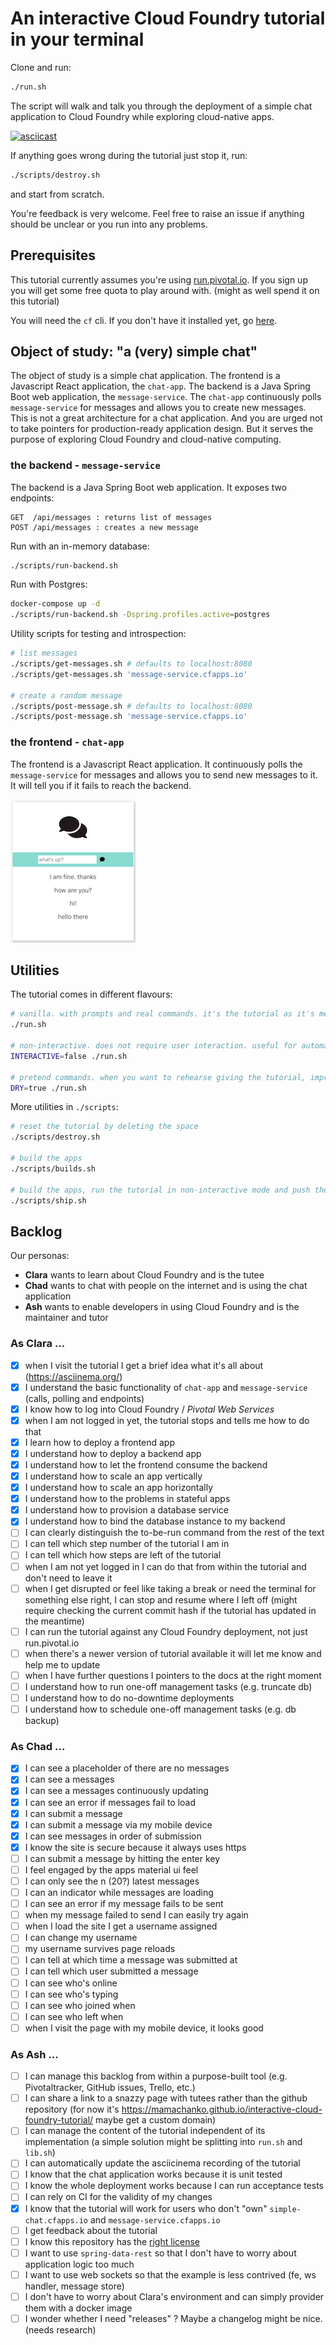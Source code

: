 # An interactive Cloud Foundry tutorial in your terminal
Clone and run:
```bash
./run.sh
```
The script will walk and talk you through the deployment of a simple chat application to Cloud Foundry while exploring cloud-native apps.

[![asciicast](https://asciinema.org/a/229675.svg)](https://asciinema.org/a/229675)

If anything goes wrong during the tutorial just stop it, run:
```bash
./scripts/destroy.sh
```
and start from scratch.

You're feedback is very welcome. Feel free to raise an issue if anything should be unclear or you run into any problems.

## Prerequisites

This tutorial currently assumes you're using [run.pivotal.io](https://run.pivotal.io). If you sign up you will get some free quota to play around with. (might as well spend it on this tutorial)

You will need the `cf` cli. If you don't have it installed yet, go [here](https://docs.cloudfoundry.org/cf-cli/install-go-cli.html).

## Object of study: "a (very) simple chat"
The object of study is a simple chat application. The frontend is a Javascript React application, the `chat-app`. The backend is a Java Spring Boot web application, the `message-service`.
The `chat-app` continuously polls `message-service` for messages and allows you to create new messages. This is not a great
architecture for a chat application. And you are urged not to take pointers for production-ready application design. 
But it serves the purpose of exploring Cloud Foundry and cloud-native computing.

### the backend - `message-service`
The backend is a Java Spring Boot web application. It exposes two endpoints:

    GET  /api/messages : returns list of messages
    POST /api/messages : creates a new message

Run with an in-memory database:
```bash
./scripts/run-backend.sh
```

Run with Postgres:
```bash
docker-compose up -d
./scripts/run-backend.sh -Dspring.profiles.active=postgres
```

Utility scripts for testing and introspection:
```bash
# list messages
./scripts/get-messages.sh # defaults to localhost:8080
./scripts/get-messages.sh 'message-service.cfapps.io'

# create a random message
./scripts/post-message.sh # defaults to localhost:8080
./scripts/post-message.sh 'message-service.cfapps.io'
```

### the frontend - `chat-app`
The frontend is a Javascript React application. 
It continuously polls the `message-service` for messages and allows you to send new messages to it.
It will tell you if it fails to reach the backend.

![chat-app](chat-app.png?raw=true)

## Utilities

The tutorial comes in different flavours:
```bash
# vanilla. with prompts and real commands. it's the tutorial as it's meant to be run by the tutee.
./run.sh

# non-interactive. does not require user interaction. useful for automated testing of the tutorial.
INTERACTIVE=false ./run.sh

# pretend commands. when you want to rehearse giving the tutorial, improve the narrative or read proof.
DRY=true ./run.sh
```

More utilities in `./scripts`:
```bash
# reset the tutorial by deleting the space
./scripts/destroy.sh

# build the apps
./scripts/builds.sh

# build the apps, run the tutorial in non-interactive mode and push the code
./scripts/ship.sh
```

## Backlog

Our personas:
 * **Clara** wants to learn about Cloud Foundry and is the tutee
 * **Chad** wants to chat with people on the internet and is using the chat application
 * **Ash** wants to enable developers in using Cloud Foundry and is the maintainer and tutor

### As Clara ...
 * [x] when I visit the tutorial I get a brief idea what it's all about (https://asciinema.org/)
 * [x] I understand the basic functionality of `chat-app` and `message-service` (calls, polling and endpoints)
 * [x] I know how to log into Cloud Foundry / _Pivotal Web Services_
 * [x] when I am not logged in yet, the tutorial stops and tells me how to do that
 * [x] I learn how to deploy a frontend app
 * [x] I understand how to deploy a backend app
 * [x] I understand how to let the frontend consume the backend
 * [x] I understand how to scale an app vertically
 * [x] I understand how to scale an app horizontally
 * [x] I understand how to the problems in stateful apps
 * [x] I understand how to provision a database service
 * [x] I understand how to bind the database instance to my backend
 * [ ] I can clearly distinguish the to-be-run command from the rest of the text
 * [ ] I can tell which step number of the tutorial I am in
 * [ ] I can tell which how steps are left of the tutorial
 * [ ] when I am not yet logged in I can do that from within the tutorial and don't need to leave it
 * [ ] when I get disrupted or feel like taking a break or need the terminal for something else right, I can stop and resume where I left off (might require checking the current commit hash if the tutorial has updated in the meantime)
 * [ ] I can run the tutorial against any Cloud Foundry deployment, not just run.pivotal.io 
 * [ ] when there's a newer version of tutorial available it will let me know and help me to update
 * [ ] when I have further questions I pointers to the docs at the right moment
 * [ ] I understand how to run one-off management tasks (e.g. truncate db)
 * [ ] I understand how to do no-downtime deployments 
 * [ ] I understand how to schedule one-off management tasks (e.g. db backup)

### As Chad ...
 * [x] I can see a placeholder of there are no messages
 * [x] I can see a messages
 * [x] I can see a messages continuously updating
 * [x] I can see an error if messages fail to load
 * [x] I can submit a message
 * [x] I can submit a message via my mobile device
 * [x] I can see messages in order of submission
 * [x] I know the site is secure because it always uses https
 * [ ] I can submit a message by hitting the enter key
 * [ ] I feel engaged by the apps material ui feel
 * [ ] I can only see the n (20?) latest messages
 * [ ] I can an indicator while messages are loading
 * [ ] I can see an error if my message fails to be sent
 * [ ] when my message failed to send I can easily try again
 * [ ] when I load the site I get a username assigned
 * [ ] I can change my username
 * [ ] my username survives page reloads
 * [ ] I can tell at which time a message was submitted at
 * [ ] I can tell which user submitted a message
 * [ ] I can see who's online
 * [ ] I can see who's typing
 * [ ] I can see who joined when
 * [ ] I can see who left when
 * [ ] when I visit the page with my mobile device, it looks good

### As Ash ...
 * [ ] I can manage this backlog from within a purpose-built tool (e.g. Pivotaltracker, GitHub issues, Trello, etc.)
 * [ ] I can share a link to a snazzy page with tutees rather than the github repository (for now it's https://mamachanko.github.io/interactive-cloud-foundry-tutorial/ maybe get a custom domain)
 * [ ] I can manage the content of the tutorial independent of its implementation (a simple solution might be splitting into `run.sh` and `lib.sh`)
 * [ ] I can automatically update the asciicinema recording of the tutorial
 * [ ] I know that the chat application works because it is unit tested
 * [ ] I know the whole deployment works because I can run acceptance tests
 * [ ] I can rely on CI for the validity of my changes
 * [x] I know that the tutorial will work for users who don't "own" `simple-chat.cfapps.io` and `message-service.cfapps.io`
 * [ ] I get feedback about the tutorial
 * [ ] I know this repository has the [right license](https://choosealicense.com)
 * [ ] I want to use `spring-data-rest` so that I don't have to worry about application logic too much
 * [ ] I want to use web sockets so that the example is less contrived (fe, ws handler, message store)
 * [ ] I don't have to worry about Clara's environment and can simply provider them with a docker image
 * [ ] I wonder whether I need "releases" ? Maybe a changelog might be nice. (needs research)